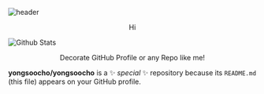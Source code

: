 ![header](https://capsule-render.vercel.app/api?type=wave&color=auto&height=300&section=header&text=capsule%20render&fontSize=90&animation=fadeIn)
<p align='center'> Hi  </p>

![Github Stats](https://github-readme-stats.vercel.app/api?username=biud436&show_icons=true)
<p align='center'> Decorate GitHub Profile or any Repo like me! </p>

**yongsoocho/yongsoocho** is a ✨ _special_ ✨ repository because its `README.md` (this file) appears on your GitHub profile.
